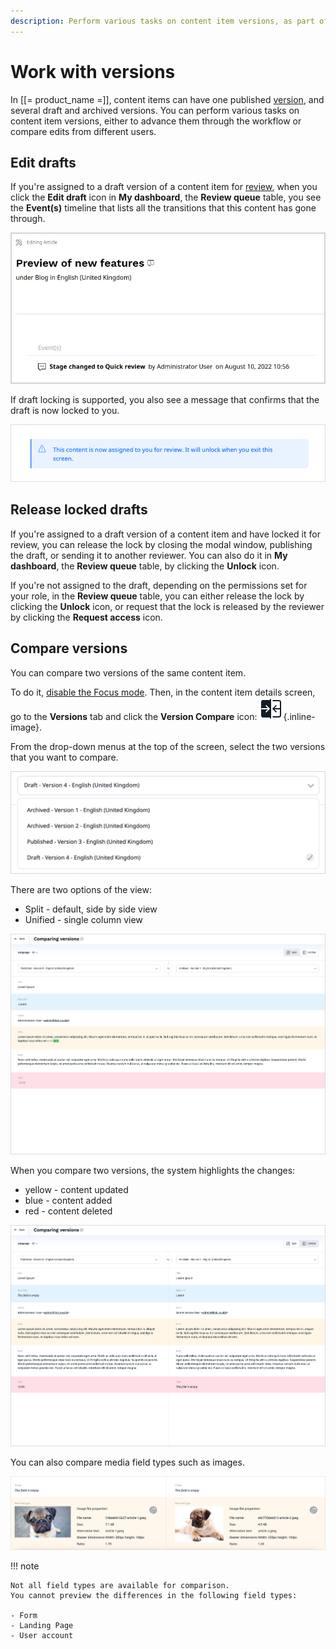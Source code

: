 ```yaml
---
description: Perform various tasks on content item versions, as part of editorial workflow or when comparing edits from different users.
---
```


# Work with versions

In [[= product_name =]], content items can have one published [version](../content_versions.md), and several draft and archived versions.
You can perform various tasks on content item versions, either to advance them through the workflow or compare edits from different users.


## Edit drafts

If you're assigned to a draft version of a content item for [review](editorial_workflow.md), when you click the **Edit draft** icon in **My dashboard**, the **Review queue** table, you see the **Event(s)** timeline that lists all the transitions that this content has gone through.

![Events timeline](img/workflow_events_timeline.png)

If draft locking is supported, you also see a message that confirms that the draft is now locked to you.

![Draft assignment message](img/lock_message.png)

## Release locked drafts

If you're assigned to a draft version of a content item and have locked it for review, you can release the lock by closing the modal window, publishing the draft, or sending it to another reviewer.
You can also do it in **My dashboard**, the **Review queue** table, by clicking the **Unlock** icon.

If you're not assigned to the draft, depending on the permissions set for your role, in the **Review queue** table, you can either release the lock by clicking the **Unlock** icon, or request that the lock is released by the reviewer by clicking the **Request access** icon.

## Compare versions
You can compare two versions of the same content item.

To do it, [disable the Focus mode](../../getting_started/discover_ui.md#disable-focus-mode).
Then, in the content item details screen, go to the **Versions** tab and click the **Version Compare** icon: ![Version Compare Icon](img/version_compare_icon.png){.inline-image}.

From the drop-down menus at the top of the screen, select the two versions that you want to compare.

![Versions](img/versions.png "Versions drop-down list")

There are two options of the view:

- Split - default, side by side view
- Unified - single column view

![Version comparison in Unified view](img/unified_view.png "Version comparison in Unified view")

When you compare two versions, the system highlights the changes:

- yellow - content updated
- blue - content added
- red - content deleted

![Version comparison in Split view](img/split_view.png "Version comparison in Split view")

You can also compare media field types such as images.

![Image comparison](img/image_comparison.png "Image comparison")

!!! note

    Not all field types are available for comparison.
    You cannot preview the differences in the following field types:

    - Form
    - Landing Page
    - User account
